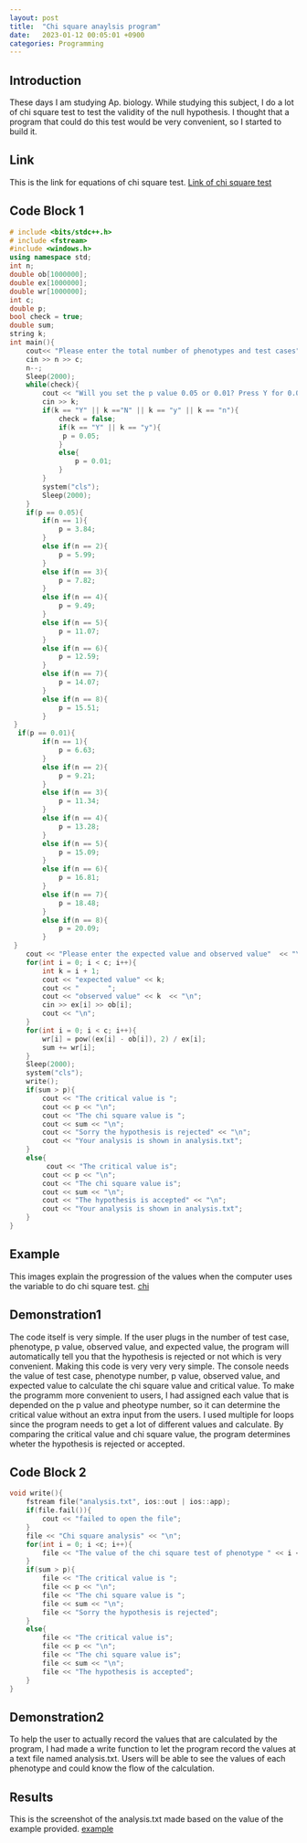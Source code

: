 ```yaml
---
layout: post
title:  "Chi square anaylsis program"
date:   2023-01-12 00:05:01 +0900
categories: Programming
---
```


## Introduction

These days I am studying Ap. biology. While studying this subject, I do a lot of chi square test to test the validity of the null hypothesis. I thought that a program that could do this test would be very convenient, so I started to build it.

## Link

This is the link for equations of chi square test.
[Link of chi square test](https://www.youtube.com/watch?v=CdM92yExsj0)

## Code Block 1

```c++
# include <bits/stdc++.h>
# include <fstream>
#include <windows.h>
using namespace std;
int n;
double ob[1000000];
double ex[1000000];
double wr[1000000];
int c;
double p;
bool check = true;
double sum;
string k;
int main(){
    cout<< "Please enter the total number of phenotypes and test cases" << "\n";
    cin >> n >> c;
    n--;
    Sleep(2000);
    while(check){
        cout << "Will you set the p value 0.05 or 0.01? Press Y for 0.05 N for 0.01" << "\n";
        cin >> k;
        if(k == "Y" || k =="N" || k == "y" || k == "n"){
            check = false;
            if(k == "Y" || k == "y"){
             p = 0.05;
            }
            else{
                p = 0.01;
            }
        }
        system("cls");
        Sleep(2000);
    }
    if(p == 0.05){
        if(n == 1){
            p = 3.84;
        }
        else if(n == 2){
            p = 5.99;
        }
        else if(n == 3){
            p = 7.82;
        }
        else if(n == 4){
            p = 9.49;
        }
        else if(n == 5){
            p = 11.07;
        }
        else if(n == 6){
            p = 12.59;
        }
        else if(n == 7){
            p = 14.07;
        }
        else if(n == 8){
            p = 15.51;
        }
 }
  if(p == 0.01){
        if(n == 1){
            p = 6.63;
        }
        else if(n == 2){
            p = 9.21;
        }
        else if(n == 3){
            p = 11.34;
        }
        else if(n == 4){
            p = 13.28;
        }
        else if(n == 5){
            p = 15.09;
        }
        else if(n == 6){
            p = 16.81;
        }
        else if(n == 7){
            p = 18.48;
        }
        else if(n == 8){
            p = 20.09;
        }
 }
    cout << "Please enter the expected value and observed value"  << "\n";
    for(int i = 0; i < c; i++){
        int k = i + 1;
        cout << "expected value" << k;
        cout << "       ";
        cout << "observed value" << k  << "\n";
        cin >> ex[i] >> ob[i];
        cout << "\n";
    }
    for(int i = 0; i < c; i++){
        wr[i] = pow((ex[i] - ob[i]), 2) / ex[i];
        sum += wr[i];
    }
    Sleep(2000);
    system("cls");
    write();
    if(sum > p){
        cout << "The critical value is ";
        cout << p << "\n";
        cout << "The chi square value is ";
        cout << sum << "\n";
        cout << "Sorry the hypothesis is rejected" << "\n";
        cout << "Your analysis is shown in analysis.txt";
    }
    else{
         cout << "The critical value is";
        cout << p << "\n";
        cout << "The chi square value is";
        cout << sum << "\n";
        cout << "The hypothesis is accepted" << "\n";
        cout << "Your analysis is shown in analysis.txt";
    }
}
```

## Example

This images explain the progression of the values when the computer uses the variable to do chi square test.
[chi](https://res.cloudinary.com/dgq2zzviv/image/upload/v1677345771/Screenshot_2023-02-26_021748_uijfou.png)

## Demonstration1

The code itself is very simple. If the user plugs in the number of test case, phenotype, p value, observed value, and expected value, the program will automatically tell you that the hypothesis is rejected or not which is very convenient. Making this code is very very very simple. The console needs the value of test case, phenotype number, p value, observed value, and expected value to calculate the chi square value and critical value. To make the programm more convenient to users, I had assigned each value that is depended on the p value and pheotype number, so it can determine the critical value without an extra input from the users. I used multiple for loops since the program needs to get a lot of different values and calculate. By comparing the critical value and chi square value, the program determines wheter the hypothesis is rejected or accepted.

## Code Block 2

```c++
void write(){
    fstream file("analysis.txt", ios::out | ios::app);
    if(file.fail()){
        cout << "failed to open the file";
    }
    file << "Chi square analysis" << "\n";
    for(int i = 0; i <c; i++){
        file << "The value of the chi square test of phenotype " << i << " is " << wr[i] << "\n";
    }
    if(sum > p){
        file << "The critical value is ";
        file << p << "\n";
        file << "The chi square value is ";
        file << sum << "\n";
        file << "Sorry the hypothesis is rejected";
    }
    else{
        file << "The critical value is";
        file << p << "\n";
        file << "The chi square value is";
        file << sum << "\n";
        file << "The hypothesis is accepted";
    }
}
```

## Demonstration2

To help the user to actually record the values that are calculated by the program, I had made a write function to let the program record the values at a text file named analysis.txt. Users will be able to see the values of each phenotype and could know the flow of the calculation.

## Results

This is the screenshot of the analysis.txt made based on the value of the example provided.
[example](https://res.cloudinary.com/dgq2zzviv/image/upload/v1677345771/Screenshot_2023-02-26_021853_zawnzp.png)
